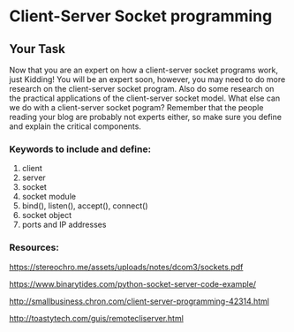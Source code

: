
# Client-Server Socket programming

## Your Task

Now that you are an expert on how a client-server socket programs work, just Kidding! You will be an expert soon, however, you may need to do more research on the client-server socket program.  Also do some research on the practical applications of the client-server socket model. What else can we do with a client-server socket pogram? Remember that the people reading your blog are probably not experts either, so make sure you define and explain the critical components. 

### Keywords to include and define:
1. client
2. server
3. socket
4. socket module
5. bind(), listen(), accept(), connect()
6. socket object
7. ports and IP addresses

  
  
### Resources:
https://stereochro.me/assets/uploads/notes/dcom3/sockets.pdf

https://www.binarytides.com/python-socket-server-code-example/

http://smallbusiness.chron.com/client-server-programming-42314.html

http://toastytech.com/guis/remotecliserver.html
